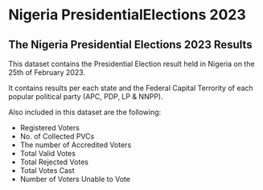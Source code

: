 # Nigeria  PresidentialElections 2023
## The Nigeria Presidential Elections 2023 Results

This dataset contains the Presidential Election result held in Nigeria on the 25th of February 2023. 

It contains results per each state and the Federal Capital Terrority of each popular political party (APC, PDP, LP & NNPP).

Also included in this dataset are the following:
- Registered Voters	
- No. of Collected PVCs
- The number of Accredited Voters
- Total Valid Votes	
- Total Rejected Votes	
- Total Votes Cast	
- Number of Voters Unable to Vote	
